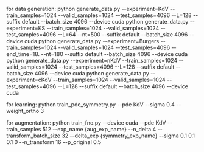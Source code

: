 for data generation:
python generate_data.py --experiment=KdV --train_samples=1024 --valid_samples=1024 --test_samples=4096 --L=128 --suffix default --batch_size 4096 --device cuda
python generate_data.py --experiment=KS --train_samples=1024 --valid_samples=1024 --test_samples=4096 --L=64 --nt=500 --suffix default --batch_size 4096 --device cuda
python generate_data.py --experiment=Burgers --train_samples=1024 --valid_samples=1024 --test_samples=4096 --end_time=18. --nt=180 --suffix default --batch_size 4096 --device cuda
python generate_data.py --experiment=nKdV --train_samples=1024 --valid_samples=1024 --test_samples=4096 --L=128 --suffix default --batch_size 4096 --device cuda
python generate_data.py --experiment=cKdV --train_samples=1024 --valid_samples=1024 --test_samples=4096 --L=128 --suffix default --batch_size 4096 --device cuda

for learning:
python train_pde_symmetry.py --pde KdV --sigma 0.4 --weight_ortho 3

for augmentation:
python train_fno.py --device cuda --pde KdV --train_samples 512 --exp_name {aug_exp_name} --n_delta 4 --transform_batch_size 32 --delta_exp {symmetry_exp_name} --sigma 0.1 0.1 0.1 0 --n_transform 16 --p_original 0.5
